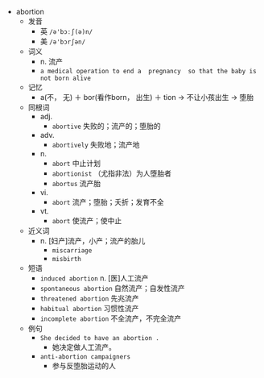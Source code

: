 - abortion
  - 发音
    - 英 `/ə'bɔːʃ(ə)n/`
    - 美 `/ə'bɔrʃən/`
  - 词义
    - n. 流产
    - `a medical operation to end a  pregnancy  so that the baby is not born alive`
  - 记忆
    - a(不， 无) ＋ bor(看作born， 出生) ＋ tion → 不让小孩出生 → 堕胎
  - 同根词
    - adj.
      - `abortive` 失败的；流产的；堕胎的
    - adv.
      - `abortively` 失败地；流产地
    - n.
      - `abort` 中止计划
      - `abortionist` （尤指非法）为人堕胎者
      - `abortus` 流产胎
    - vi.
      - `abort` 流产；堕胎；夭折；发育不全
    - vt.
      - `abort` 使流产；使中止
  - 近义词
    - n. [妇产]流产，小产；流产的胎儿
      - `miscarriage`
      - `misbirth`
  - 短语
    - `induced abortion` n. [医]人工流产 
    - `spontaneous abortion` 自然流产；自发性流产 
    - `threatened abortion` 先兆流产 
    - `habitual abortion` 习惯性流产 
    - `incomplete abortion` 不全流产，不完全流产 
  - 例句
    - `She decided to have an abortion .`
      - 她决定做人工流产。
    - `anti-abortion campaigners`
      - 参与反堕胎运动的人

